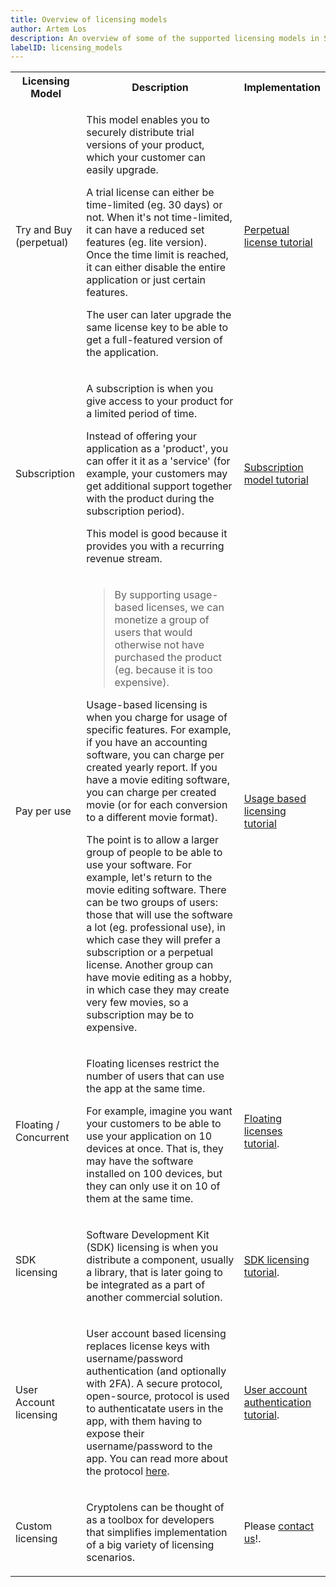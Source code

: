 ```yaml
---
title: Overview of licensing models
author: Artem Los
description: An overview of some of the supported licensing models in SKM.
labelID: licensing_models
---
```


<table class="table table-hover">
<tr>
<th>Licensing Model</th>
<th>Description</th>
<th style="width:20%;">Implementation</th>
</tr>
<tr>
<td>Try and Buy (perpetual)</td>

<td><p>This model enables you to securely distribute trial versions of your product, which your customer can easily upgrade.</p>
<p>A trial license can either be time-limited (eg. 30 days) or not. When it's not time-limited, it can have a reduced set features 
(eg. lite version). Once the time limit is reached, it can either disable the entire application or just certain features.
</p>
<p>The user can later upgrade the same license key to be able to get a full-featured version of the application.</p>
</td>
<td>
<p><a href="/licensing-models/perpetual">Perpetual license tutorial</a></p>
 </td>
</tr>
<tr>
<td>Subscription</td>
<td><p>A subscription is when you give access to your product for a limited period of time.
</p>
<p>
Instead of offering your application as a 'product', you can offer it it as a 'service'
(for example, your customers may get additional support together with the product during the subscription period).
</p> 
<p>
This model is good because it provides you with a recurring revenue stream.
</p>
</td>

<td><a href="/licensing-models/subscription">Subscription model tutorial</a>
</td>
</tr>
<tr>
<td>Pay per use</td>
<td>
<blockquote>By supporting usage-based licenses, we can monetize a group of users that would otherwise not have purchased the product (eg. because it is too expensive).</blockquote>

<p>Usage-based licensing is when you charge for usage of specific features. For example, if you have an accounting software, you can charge per
created yearly report. If you have a movie editing software, you can charge per created movie (or for each conversion to a different movie format).</p>

<p>The point is to allow a larger group of people to be able to use your software. For example, let's return to the movie editing software. There can be two groups of users: those that will use the software a lot (eg. professional use), in which case they will prefer a subscription or a perpetual license. Another group can have movie editing as a hobby, in which case they may create very few movies, so a subscription may be to expensive.</p>
</td>

<td>
<a href="/licensing-models/usage-based">Usage based licensing tutorial</a>
</td>
</tr>
<tr>
<td>Floating / Concurrent</td>
<td><p>Floating licenses restrict the number of users that can use the app at the same time.
</p>
<p>
For example, imagine you want your customers to be able to use your application on 10 devices at once. That is, they may have the software installed on 100 devices, but they can only use it on 10 of them at the same time.
</p> 
</td>

<td><a href="/licensing-models/floating">Floating licenses tutorial</a>.
</td>
</tr>

<tr>
<td>SDK licensing</td>
<td><p> Software Development Kit (SDK) licensing is when you distribute a component, usually a library, that is later going to be integrated as a part of another commercial solution.
</p>
</td>

<td><a href="/licensing-models/sdk-licensing">SDK licensing tutorial</a>.
</td>
</tr>


<tr>
<td>User Account licensing</td>
<td><p>User account based licensing replaces license keys with username/password authentication (and optionally with 2FA). A secure protocol, open-source, protocol is used to authenticatate users in the app, with them having to expose their username/password to the app. You can read more about the protocol <a href="https://cryptolens.io/2018/10/secure-user-account-authentication-inside-apps-for-software-licensing/">here</a>.
</p>
</td>

<td><a href="/licensing-models/user-login-intro">User account authentication tutorial</a>.
</td>
</tr>

<tr>
<td>Custom licensing</td>
<td><p>Cryptolens can be thought of as a toolbox for developers that simplifies implementation of a big variety of licensing scenarios.
</p>
</td>

<td>Please <a href="mailto:support@cryptolens.io">contact us</a>!.
</td>
</tr>
</table>


<!--

<tr>
<td></td>
<td></td>
<td></td>
</tr>

-->

